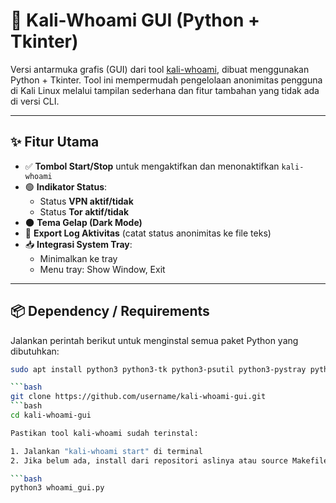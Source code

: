 # 🔐 Kali-Whoami GUI (Python + Tkinter)

Versi antarmuka grafis (GUI) dari tool [kali-whoami](https://gitlab.com/kalilinux/packages/kali-whoami), dibuat menggunakan Python + Tkinter. Tool ini mempermudah pengelolaan anonimitas pengguna di Kali Linux melalui tampilan sederhana dan fitur tambahan yang tidak ada di versi CLI.

---

## ✨ Fitur Utama

- ✅ **Tombol Start/Stop** untuk mengaktifkan dan menonaktifkan `kali-whoami`
- 🟢 **Indikator Status**:
  - Status **VPN aktif/tidak**
  - Status **Tor aktif/tidak**
- 🌑 **Tema Gelap (Dark Mode)**
- 💾 **Export Log Aktivitas** (catat status anonimitas ke file teks)
- 📥 **Integrasi System Tray**:
  - Minimalkan ke tray
  - Menu tray: Show Window, Exit

---

## 📦 Dependency / Requirements

Jalankan perintah berikut untuk menginstal semua paket Python yang dibutuhkan:

```bash
sudo apt install python3 python3-tk python3-psutil python3-pystray python3-pil

```bash
git clone https://github.com/username/kali-whoami-gui.git
```bash
cd kali-whoami-gui

Pastikan tool kali-whoami sudah terinstal:

1. Jalankan "kali-whoami start" di terminal
2. Jika belum ada, install dari repositori aslinya atau source Makefile

```bash
python3 whoami_gui.py


